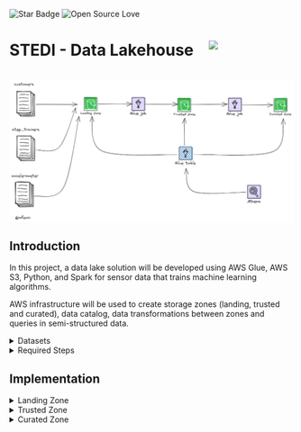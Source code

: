 ![Star Badge](https://img.shields.io/static/v1?label=%F0%9F%8C%9F&message=If%20Useful&style=style=flat&color=BC4E99)
![Open Source Love](https://badges.frapsoft.com/os/v1/open-source.svg?v=103)
# STEDI - Data Lakehouse <img src="https://static.vecteezy.com/system/resources/previews/009/726/165/original/pixel-art-isometric-islands-in-the-sky-with-trees-bridge-lake-and-fence-8bit-game-scenario-vector.jpg" align="right" width="150" />

<br>
<div align = center>
<img src="assets/diagram.png" align="center" width="800" />

</div>

## Introduction
In this project, a data lake solution will be developed using AWS Glue, AWS S3, Python, and Spark for sensor data that trains machine learning algorithms.

AWS infrastructure will be used to create storage zones (landing, trusted and curated), data catalog, data transformations between zones and queries in semi-structured data.

<details>
<summary>
Datasets
</summary>

* **Customer Records** - from fulfillment and the STEDI website
* **Step Trainer Records** - data from the motion sensor
* **Accelerometer Records** - from the mobile app
</details>

<details>
<summary>
Required Steps
</summary>

* **`Data Acquisition`**: AWS S3 directories were created to simulate data coming from various sources. These directories served as landing zones for customer, step trainer, and accelerometer data.

* **`Data Sanitization`**: AWS Glue Studio jobs were written to sanitize customer and accelerometer data from their respective landing zones. The sanitized data was then stored in a trusted zone.

* **`Data Verification`**: AWS Athena was used to query and verify the data in the Glue customer_trusted table.

* **`Data Curation`**: Additional Glue jobs were written to further sanitize the customer data and create a curated zone that only included customers who have accelerometer data and agreed to share their data for research.

* **`Data Streaming`**: Glue Studio jobs were created to read the Step Trainer IoT data stream and populate a trusted zone Glue table.

* **`Data Aggregation`**: Lastly, an aggregated table was created that matched Step Trainer readings and the associated accelerometer reading data for the same timestamp.
</details>

## Implementation

<details>
<summary>
Landing Zone
</summary>

> In the Landing Zone were stored the customer, accelerometer and step trainer raw data.


[1. customer_landing.sql](DDL/customer_landing.sql)

<div align='center'>
<img src="screenshots/../assets/screenshots/accelerometer_landing.png" align="center" />
</div>

[2. accelerometer_landing.sql](DDL/accelerometer_landing.sql)

<div align='center'>
<img src="screenshots/../assets/screenshots/customer_landing.png" align="center" />
</div>
</details>
</details>

<details>
<summary>
Trusted Zone
</summary>

> In the Trusted Zone were stored the tables that contain the records from customers who **agreed to share their data for research purposes.**

[1. customer_landing_to_trusted.py](src/customer_landing_to_trusted.py) - script used to build the **customer_trusted table, which contains customer records from customers who agreed to share their data for research purposes.

[2. accelerometer_landing_to_trusted.py](src/accelerometer_landing_to_trusted.py) - script used to build the accelerometer_trusted table, which contains accelerometer records from customers who agreed to share their data for research purposes.

The customer_trusted table was queried in Athena to show that it only contains customer records from people who agreed to share their data.

![customer_trusted](assets/screenshots/customer_trusted.png)
</details>

<details>
<summary>
Curated Zone
</summary>

> In the Curated Zone were stored the tables that contain the correct serial numbers.

**Glue job scripts**

[customer_trusted_to_curated.py](src/customer_trusted_to_curated.py) - script used to build the customer_curated table, which contains customers who have accelerometer data and have agreed to share their data for research.

[step_trainer_trusted_to_curated.py](src/step_trainer_landing_to_trusted.py): script used to build the machine_learning_curated table, which contains each of the step trainer readings, and the associated accelerometer reading data for the same timestamp, but only for customers who have agreed to share their data.

</details>
